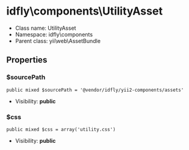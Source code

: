 idfly\components\UtilityAsset
===============






* Class name: UtilityAsset
* Namespace: idfly\components
* Parent class: yii\web\AssetBundle





Properties
----------


### $sourcePath

    public mixed $sourcePath = '@vendor/idfly/yii2-components/assets'





* Visibility: **public**


### $css

    public mixed $css = array('utility.css')





* Visibility: **public**




